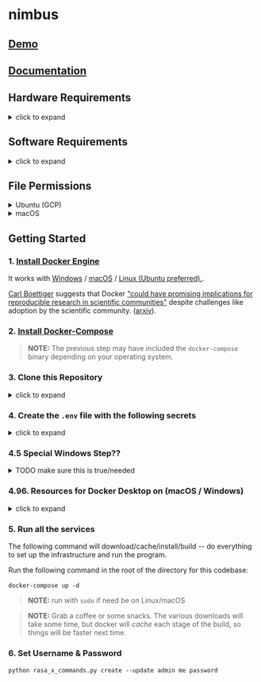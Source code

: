 # nimbus

## [Demo][demo]

## [Documentation][docs]

## Hardware Requirements

<details><summary>click to expand</summary>

The following requirements are [based on Rasa-X documentation][rasa-x-docs]

> vCPUs (virtual CPUs on Google Cloud Platform or equivalent number of cores)
>
> - Minimum: 2 vCPUs
> - Recommended: 2-6 vCPUs

> RAM
>
> - Minimum: 4 GB RAM
> - Recommended: 8 GB RAM

> Disk Space
>
> - Recommended: 100 GB disk space available

> Open These Ports (if running on Google Cloud Platform)
>
> - 22 (SSH)
> - 80 (HTTP)
> - 443 (HTTPS)

</details>

## Software Requirements

<details><summary>click to expand</summary>

> `Python 3.6.8` or newer

> `Docker 19.03.8` or newer

> `docker-compose 1.25.5` or newer

`$ python3 --version`

```
Python 3.6.8
```

`$ docker -v`

```
Docker version 19.03.8, build afacb8b
```

`$ docker-compose -v`

```
docker-compose version 1.25.5, build 8a1c60f6
```

</details>

## File Permissions

<details><summary>Ubuntu (GCP)</summary>

```
drwxrwxr-x 5 my_user_name my_user_name  4096 Jun 11 03:57 ./
drwxr-xr-x 5 my_user_name my_user_name  4096 Jun 11 03:57 ../
drwxrwxr-x 2 my_user_name my_user_name  4096 Jun 11 03:56 actions/
-rwxrwxr-x 1 my_user_name my_user_name    33 Jun 11 03:56 credentials.yml*
-rw-rw-r-- 1 my_user_name my_user_name    72 Jun 11 03:56 docker-compose.override.yml
-rwxrwxr-x 1 my_user_name my_user_name  4175 Jun 11 03:56 docker-compose.yml*
-rw-rw-r-- 1 my_user_name my_user_name   569 Jun 11 03:56 Dockerfile
-rwxrwxr-x 1 my_user_name my_user_name   652 Jun 11 03:56 endpoints.yml*
-rwxrwxr-x 1 my_user_name my_user_name   151 Jun 11 03:56 environments.yml*
drwxrwxr-x 8 my_user_name my_user_name  4096 Jun 11 03:56 .git/
-rw-rw-r-- 1 my_user_name my_user_name  1836 Jun 11 03:56 .gitignore
-rwxrwxr-x 1 my_user_name my_user_name  1782 Jun 11 03:56 install.sh*
-rwxrwxr-x 1 my_user_name my_user_name 35149 Jun 11 03:56 LICENSE*
-rwxrwxr-x 1 my_user_name my_user_name  3145 Jun 11 03:56 rasa_x_commands.py*
-rwxrwxr-x 1 my_user_name my_user_name  5796 Jun 11 03:56 README.md*
drwxrwxr-x 2 my_user_name my_user_name  4096 Jun 11 03:56 terms/
-rwxrwxr-x 1 my_user_name my_user_name   223 Jun 11 03:57 ubuntu_setup.sh*
```

</details>

<details><summary>macOS</summary>

> **NOTE:** the `1001` user is a PostgreSQL thing.

> **NOTE:** on Linux `wheel` == `root` ? ([Source][macos-wheel-group])

`$ ls -lah`

```
total 152
drwxr-xr-x  20 my_user_name  staff   640B Jun 10 19:21 ./
drwxr-xr-x  96 my_user_name  staff   3.0K Jun 10 16:39 ../
-rw-r--r--   1 my_user_name  staff   248B Jun 10 18:33 .env
drwxr-xr-x  15 my_user_name  staff   480B Jun 10 19:21 .git/
-rw-r--r--   1 my_user_name  staff   1.8K Jun 10 18:35 .gitignore
-rwxrwx---   1 my_user_name  wheel    34K Jun 10 16:39 LICENSE*
-rwxrwx---   1 my_user_name  wheel   3.2K Jun 10 18:42 README.md*
drwxr-xr-x   2 my_user_name  staff    64B Jun 10 19:45 actions/
drwxrwx---   2 my_user_name  wheel    64B Jun 10 19:21 auth/
drwxrwx---   2 my_user_name  wheel    64B Jun 10 18:57 certs/
drwxrwx---   2 my_user_name  wheel    64B Jun 10 18:57 credentials/
-rwxrwx---   1 my_user_name  wheel    33B Jun 10 18:54 credentials.yml*
drwxr-x---   2 1001          wheel    64B Jun 10 18:58 db/
-rwxrwx---   1 my_user_name  wheel   4.1K Jun 10 06:01 docker-compose.yml*
-rwxrwx---   1 my_user_name  wheel   652B Jun 10 18:54 endpoints.yml*
-rwxrwx---   1 my_user_name  wheel   151B Jun 10 18:54 environments.yml*
-rwxrwx---   1 my_user_name  wheel   1.7K Jun 10 17:23 install.sh*
drwxrwx---   2 my_user_name  wheel    64B Jun 10 18:58 logs/
drwxrwx---   2 my_user_name  wheel    64B Jun 10 18:57 models/
-rwxrwx---   1 my_user_name  wheel   3.1K Jun 10 06:01 rasa_x_commands.py*
drwxrwx---   3 my_user_name  wheel    96B Jun 10 18:58 terms/
```

</details>

## Getting Started

### **1. [Install Docker Engine][docker-docs]**

It works with [Windows][docker-desktop] / [macOS][docker-desktop] / [Linux (Ubuntu preferred).][docker-docs-ubuntu].

[Carl Boettiger][carl-b] suggests that Docker ["could
have promising implications for reproducible research in scientific communities"][docker-reproducibility] despite challenges like adoption by the scientific community. ([arxiv][docker-reproducibility-arxiv]).

### **2. [Install Docker-Compose][docker-compose-docs]**

> **NOTE:** The previous step may have included the `docker-compose` binary depending on your operating system.

### **3. Clone this Repository**

<details><summary>click to expand</summary>

```
git clone https://github.com/mfekadu/nimbus
```

</details>

### **4. Create the `.env` file with the following secrets**

<details><summary>click to expand</summary>

[The `.env` file is read by docker-compose][env-file-docs] (from _current working directory_) to string-replace the variables in the [`docker-compose.yml`][docker-compose-yml] file.

`$ cat .env`

```
RASA_X_VERSION=0.29.1
RASA_VERSION=1.10.0
RASA_TOKEN=<random_string>
RASA_X_TOKEN=<random_string>
PASSWORD_SALT=<random_string>
JWT_SECRET=<random_string>
RABBITMQ_PASSWORD=<random_string>
DB_PASSWORD=<random_string>
REDIS_PASSWORD=<random_string>
RASA_X_PASSWORD=<random_string>  # used to login to rasa-x dashboard
```

> **NOTE:** The `PASSWORD_SALT` is used to hash passwords. If you change this variable after setting it, you will have to create new logins for everyone. ([Source: Rasa Docs][rasa-x-docs])

</details>

### **4.5 Special Windows Step??**

<details><summary>TODO make sure this is true/needed</summary>

([Source][rasa-x-docs])

TODOs:

- [ ] make actions image a variable and put in `.env`
- [ ] can linux just use the `volumes:` too? if so, readme gets simplified.
- [ ] what about macOS?

`$ cat docker-compose.override.yml`

```
version: "3.4"

services:
  ...
  ...(other services)....
  ...
  app:
    image: mfekadu/rasa-actions:latest
  db:
    volumes:
      - db-volume:/bitnami/postgresql

volumes:
  db-volume:
    name: db-volume
```

</details>

### **4.96. Resources for Docker Desktop on (macOS / Windows)**

<details><summary>click to expand</summary>

![Docker Desktop Resources](/docs/assets/docker_desktop_resources.png)

</details>

### **5. Run all the services**

The following command will download/cache/install/build -- do everything to set up the infrastructure and run the program.

Run the following command in the root of the directory for this codebase:

```
docker-compose up -d
```

> **NOTE:** run with `sudo` if need be on Linux/macOS

> **NOTE:** Grab a coffee or some snacks. The various downloads will take some time, but docker will _*cache*_ each stage of the build, so things will be faster next time.

### **6. Set Username & Password**

```
python rasa_x_commands.py create --update admin me password
```

[demo]: #todo_insert_link
[docs]: #todo_insert_link
[docker-docs]: https://docs.docker.com/get-docker/
[docker-compose-docs]: https://docs.docker.com/compose/install/
[docker-desktop]: https://docs.docker.com/desktop/
[docker-docs-ubuntu]: https://docs.docker.com/engine/install/ubuntu/
[docker-reproducibility]: https://dl.acm.org/doi/10.1145/2723872.2723882
[docker-reproducibility-arxiv]: https://arxiv.org/abs/1410.0846v1
[carl-b]: https://scholar.google.com/citations?user=zj2rRtEAAAAJ
[rasa-x-docs]: https://rasa.com/docs/rasa-x/installation-and-setup/docker-compose-manual
[env-file-docs]: https://docs.docker.com/compose/env-file/
[docker-compose-yml]: /docker-compose.yml
[macos-wheel-group]: https://superuser.com/a/20430
